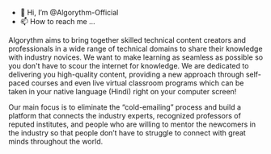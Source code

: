- 👋 Hi, I’m @Algorythm-Official
- 📫 How to reach me ...

Algorythm aims to bring together skilled technical content creators and professionals in a wide range of technical domains to share their knowledge with industry novices. We want to make learning as seamless as possible so you don't have to scour the internet for knowledge. 
We are dedicated to delivering you high-quality content, providing a new approach through self-paced courses and even live virtual classroom programs which can be taken in your native language (Hindi) right on your computer screen!

Our main focus is to eliminate the “cold-emailing” process and build a platform that connects the industry experts, recognized professors of reputed institutes, and people who are willing to mentor the newcomers in the industry so that people don’t have to struggle to connect with great minds throughout the world.
